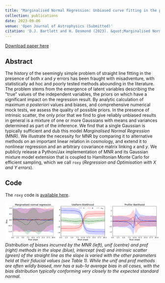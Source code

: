 ```yaml
---
title: "Marginalised Normal Regression: Unbiased curve fitting in the presence of x-errors"
collection: publications
date: 2023-09-06
venue: 'Open Journal of Astrophysics (Submitted)'
citation: 'D.J. Bartlett and H. Desmond (2023). &quot;Marginalised Normal Regression: Unbiased curve fitting in the presence of x-errors.&quot; <i>arXiv:2309.00948</i>.'
---
```


[Download paper here](https://arxiv.org/abs/2309.00948)

## Abstract
The history of the seemingly simple problem of straight line fitting in the presence of both $x$ and $y$ errors has been fraught with misadventure, with statistically ad hoc and poorly tested methods abounding in the literature.
The problem stems from the emergence of latent variables describing the "true" values of the independent variables, the priors on which have a significant impact on the regression result. By analytic calculation of maximum 
*a posteriori*
values and biases, and comprehensive numerical mock tests, we assess the quality of possible priors. In the presence of intrinsic scatter, the only prior that we find to give reliably unbiased results in general is a mixture of one or more Gaussians with means and variances determined as part of the inference.
We find that a single Gaussian is typically sufficient and dub this model
*Marginalised Normal Regression* (MNR).
We illustrate the necessity for MNR by comparing it to alternative methods on 
an important linear relation in cosmology,
and extend it to nonlinear regression
and an arbitrary covariance matrix linking $x$ and $y$.
We publicly release a Python/Jax implementation of MNR
and its Gaussian mixture model extension that is
coupled to Hamiltonian Monte Carlo for efficient sampling, which we call `roxy` (*Regression and Optimisation with X and Y errors*).


## Code
The `roxy` code is [available here](https://github.com/DeaglanBartlett/roxy).

![biases](/files/2023-09-06-mnr-fig.png)
*Distribution of biases incurred by the MNR (left), unif (centre) and prof (right) methods in the slope (blue), intercept (red) and intrinsic scatter (green) of the straight line as the slope is varied with the other parameters held at their fiducial values (see Table 1). While the unif and prof methods are often wildly biased, mnr has a sub-1$\sigma$ average bias in all cases, with the bias distribution typically conforming very closely to the expected standard normal.*
